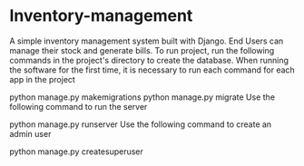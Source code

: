# Inventory-management
A simple inventory management system built with Django.
End Users can manage their stock and generate bills.
To run project, run the following commands in the project's directory to create the database. When running the software for the first time, it is necessary to run each command for each app in the project

python manage.py makemigrations
python manage.py migrate
Use the following command to run the server

python manage.py runserver
Use the following command to create an admin user

python manage.py createsuperuser
